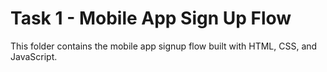 # Task 1 - Mobile App Sign Up Flow
This folder contains the mobile app signup flow built with HTML, CSS, and JavaScript.
